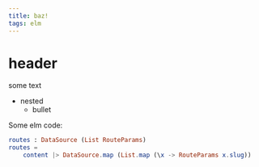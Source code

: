 ```yaml
---
title: baz!
tags: elm
---
```

# header
some text
- nested
  - bullet

<test/>
Some elm code:

```elm
routes : DataSource (List RouteParams)
routes =
    content |> DataSource.map (List.map (\x -> RouteParams x.slug))
```
